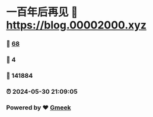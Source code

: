 # 一百年后再见 :link: https://blog.00002000.xyz 
### :page_facing_up: [68](https://blog.00002000.xyz/tag.html) 
### :speech_balloon: 4 
### :hibiscus: 141884 
### :alarm_clock: 2024-05-30 21:09:05 
### Powered by :heart: [Gmeek](https://github.com/Meekdai/Gmeek)
